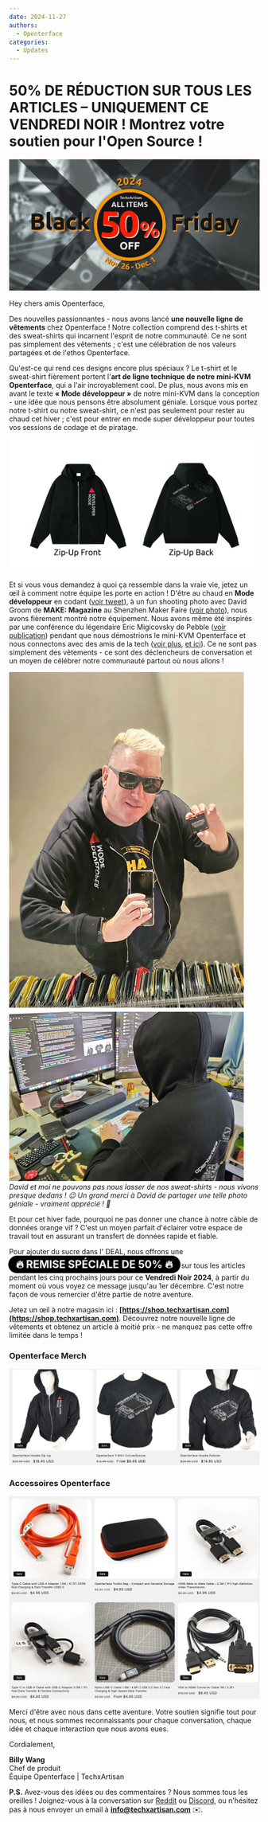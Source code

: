 ```yaml
---
date: 2024-11-27
authors:
  - Openterface
categories:
  - Updates
---
```


# 50% DE RÉDUCTION SUR TOUS LES ARTICLES – UNIQUEMENT CE VENDREDI NOIR ! Montrez votre soutien pour l'Open Source !

<style>
  .heartbeat-label {
    display: inline-block;
    background-color: #000000;
    color: white;
    font-size: 1.5em;
    font-weight: bold;
    padding: 5px 15px;
    border-radius: 25px;
    animation: heartbeat 1.6s infinite;
    text-align: center;
  }

  @keyframes heartbeat {
    0% { transform: scale(1); }
    30% { transform: scale(1.01); }
    60% { transform: scale(1); }
  }
</style>

![banner](pic/241120-Black-Firday-poster-50.jpg)

Hey chers amis Openterface,

Des nouvelles passionnantes - nous avons lancé **une nouvelle ligne de vêtements** chez Openterface ! Notre collection comprend des t-shirts et des sweat-shirts qui incarnent l'esprit de notre communauté. Ce ne sont pas simplement des vêtements ; c'est une célébration de nos valeurs partagées et de l'ethos Openterface.

Qu'est-ce qui rend ces designs encore plus spéciaux ? Le t-shirt et le sweat-shirt fièrement portent l'**art de ligne technique de notre mini-KVM Openterface**, qui a l'air incroyablement cool. De plus, nous avons mis en avant le texte **« Mode développeur »** de notre mini-KVM dans la conception - une idée que nous pensons être absolument géniale. Lorsque vous portez notre t-shirt ou notre sweat-shirt, ce n'est pas seulement pour rester au chaud cet hiver ; c'est pour entrer en mode super développeur pour toutes vos sessions de codage et de piratage.

![OP-Hoodie-Zip-Up](pic/241120-OP-Hoodie-Zip-Up.jpg)

Et si vous vous demandez à quoi ça ressemble dans la vraie vie, jetez un œil à comment notre équipe les porte en action ! D'être au chaud en **Mode développeur** en codant ([voir tweet](https://x.com/TechxArtisan/status/1861611266705379346)), à un fun shooting photo avec David Groom de **MAKE: Magazine** au Shenzhen Maker Faire ([voir photo](https://pbs.twimg.com/media/Gcp8E32agAAEnl-?format=jpg&name=large)), nous avons fièrement montré notre équipement. Nous avons même été inspirés par une conférence du légendaire Eric Migicovsky de Pebble ([voir publication](https://www.linkedin.com/posts/billy-wangrb_had-an-incredible-weekend-at-shenzhen-maker-activity-7264123680803233792-l7Mm?utm_source=share&utm_medium=member_desktop)) pendant que nous démostrions le mini-KVM Openterface et nous connectons avec des amis de la tech ([voir plus](https://twitter.com/TechxArtisan/status/1858397377196965913), [et ici](https://twitter.com/TechxArtisan/status/1858400923325726750)). Ce ne sont pas simplement des vêtements - ce sont des déclencheurs de conversation et un moyen de célébrer notre communauté partout où nous allons !

![david-billy-wearing-hoodie](pic/241120-david-billy-wearing-hoodie.webp)
*David et moi ne pouvons pas nous lasser de nos sweat-shirts - nous vivons presque dedans ! 😉 Un grand merci à David de partager une telle photo géniale - vraiment apprécié ! 🎉*

Et pour cet hiver fade, pourquoi ne pas donner une chance à notre câble de données orange vif ? C'est un moyen parfait d'éclairer votre espace de travail tout en assurant un transfert de données rapide et fiable.

Pour ajouter du sucre dans l' DEAL, nous offrons une <a href="https://shop.techxartisan.com"  style="text-decoration: none;"><span class="heartbeat-label">🔥 REMISE SPÉCIALE DE 50% 🔥</span></a> sur tous les articles pendant les cinq prochains jours pour ce **Vendredi Noir 2024**, à partir du moment où vous voyez ce message jusqu'au 1er décembre. C'est notre façon de vous remercier d'être partie de notre aventure.

Jetez un œil à notre magasin ici : **[https://shop.techxartisan.com](https://shop.techxartisan.com)**. Découvrez notre nouvelle ligne de vêtements et obtenez un article à moitié prix - ne manquez pas cette offre limitée dans le temps !

### Openterface Merch
![openterface merch](pic/241120-txa-shop-op-merch.jpg)

### Accessoires Openterface
![openterface accessories](pic/241120-txa-shop-op-accessories.jpg)

Merci d'être avec nous dans cette aventure. Votre soutien signifie tout pour nous, et nous sommes reconnaissants pour chaque conversation, chaque idée et chaque interaction que nous avons eues.

Cordialement,

**Billy Wang**  
Chef de produit  
Équipe Openterface | TechxArtisan  

**P.S.** Avez-vous des idées ou des commentaires ? Nous sommes tous les oreilles ! Joignez-vous à la conversation sur [Reddit](https://openterface.com/reddit) ou [Discord](https://openterface.com/discord), ou n'hésitez pas à nous envoyer un email à **info@techxartisan.com** ✉️.